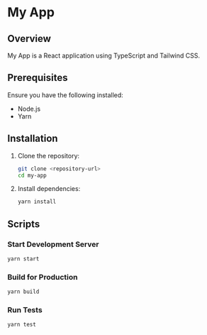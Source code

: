 # My App

## Overview
My App is a React application using TypeScript and Tailwind CSS.

## Prerequisites
Ensure you have the following installed:
- Node.js
- Yarn

## Installation

1. Clone the repository:
   ```bash
   git clone <repository-url>
   cd my-app
   ```

2. Install dependencies:
   ```bash
   yarn install
   ```

## Scripts

### Start Development Server
```bash
yarn start
```

### Build for Production
```bash
yarn build
```

### Run Tests
```bash
yarn test
```

